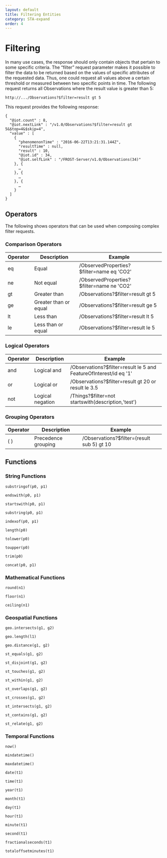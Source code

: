 ```yaml
---
layout: default
title: Filtering Entities
category: STA-expand
order: 4
---
```


# Filtering

In many use cases, the response should only contain objects that pertain to some specific criteria.
The “filter” request parameter makes it possible to filter the data to be returned based on the values of specific attributes of the requested data.
Thus, one could request all values above a certain threshold or measured between two specific points in time.
The following request returns all Observations where the result value is greater than 5:

```
http://.../Observations?$filter=result gt 5
```

This request provides the following response:

```
{
  "@iot.count" : 8,
  "@iot.nextLink" : "/v1.0/Observations?$filter=result gt 5&$top=4&$skip=4",
  "value" : [
    {
      "phenomenonTime" : "2016-06-22T13:21:31.144Z",
      "resultTime" : null,
      "result" : 10,
      "@iot.id" : 34,
      "@iot.selfLink" : "/FROST-Server/v1.0/Observations(34)"
    }, {
      …
    }, {
      …
    }, {
      …
    }
  ]
}
```


## Operators

The following shows operators that can be used when composing complex filter requests.


### Comparison Operators

Operator | Description | Example
--- | --- | ---
eq | Equal | /ObservedProperties?$filter=name eq 'CO2'
ne | Not equal | /ObservedProperties?$filter=name ne 'CO2'
gt | Greater than | /Observations?$filter=result gt 5
ge | Greater than or equal | /Observations?$filter=result ge 5
lt | Less than | /Observations?$filter=result lt 5
le | Less than or equal | /Observations?$filter=result le 5


### Logical Operators

Operator | Description | Example
--- | --- | ---
and | Logical and | /Observations?$filter=result le 5 and FeatureOfInterest/id eq '1'
or | Logical or | /Observations?$filter=result gt 20 or result le 3.5
not | Logical negation | /Things?$filter=not startswith(description,'test')


### Grouping Operators

Operator | Description | Example
--- | --- | ---
( ) | Precedence grouping | /Observations?$filter=(result sub 5) gt 10


## Functions
### String Functions

`substringof(p0, p1)`

`endswith(p0, p1)`

`startswith(p0, p1)`

`substring(p0, p1)`

`indexof(p0, p1)`

`length(p0)`

`tolower(p0)`

`toupper(p0)`

`trim(p0)`

`concat(p0, p1)`


### Mathematical Functions

`round(n1)`

`floor(n1)`

`ceiling(n1)`


### Geospatial Functions

`geo.intersects(g1, g2)`

`geo.length(l1)`

`geo.distance(g1, g2)`

`st_equals(g1, g2)`

`st_disjoint(g1, g2)`

`st_touches(g1, g2)`

`st_within(g1, g2)`

`st_overlaps(g1, g2)`

`st_crosses(g1, g2)`

`st_intersects(g1, g2)`

`st_contains(g1, g2)`

`st_relate(g1, g2)`


### Temporal Functions

`now()`

`mindatetime()`

`maxdatetime()`

`date(t1)`

`time(t1)`

`year(t1)`

`month(t1)`

`day(t1)`

`hour(t1)`

`minute(t1)`

`second(t1)`

`fractionalseconds(t1)`

`totaloffsetminutes(t1)`

